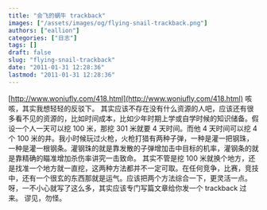 ```yaml
---
title: "会飞的蜗牛 trackback"
images: ["/assets/images/og/flying-snail-trackback.png"]
authors: ["eallion"]
categories: ["日志"]
tags: []
draft: false
slug: "flying-snail-trackback"
date: "2011-01-31 12:28:36"
lastmod: "2011-01-31 12:28:36"
---
```


[http://www.woniufly.com/418.html](http://www.woniufly.com/418.html)
咳咳，其实我想轻轻的反驳下。
其实应该不存在没有什么资源的人吧，应该还有很多看不见的资源的，比如时间成本，比如少年时期上学或自学时候的知识储备。假设一个人一天可以挖 100 米，那挖 301 米就要 4 天时间。而他 4 天时间可以挖 4 个 100 米的井。我小时候玩过火枪，火枪打猎有两种子弹，一种是灌一把钢珠，一种是灌一根钢条。灌钢珠的就是靠发散的子弹增加击中目标的机率，灌钢条的就是靠精确的瞄准增加杀伤率讲究一击致命。
其实不管是挖 100 米就换个地方，还是找准一个地方就一直挖，这两种方法都并不一定可取。在任何竞争，比赛，竞技中，还有一个很玄的东西那就是运气。应该把两个方法综合一下，更灵活一点。
呀，一不小心就写了这么多，其实应该专门写篇文章给你发一个 trackback 过来。
谬见，勿怪。
